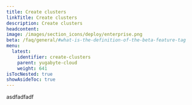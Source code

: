 ```yaml
---
title: Create clusters
linkTitle: Create clusters
description: Create clusters
headcontent:
image: /images/section_icons/deploy/enterprise.png
beta: /faq/general/#what-is-the-definition-of-the-beta-feature-tag
menu:
  latest:
    identifier: create-clusters
    parent: yugabyte-cloud
    weight: 641
isTocNested: true
showAsideToc: true
---
```


asdfadfadf